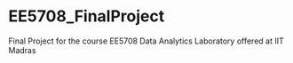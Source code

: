 # EE5708_FinalProject

Final Project for the course EE5708 Data Analytics Laboratory offered at IIT Madras 
